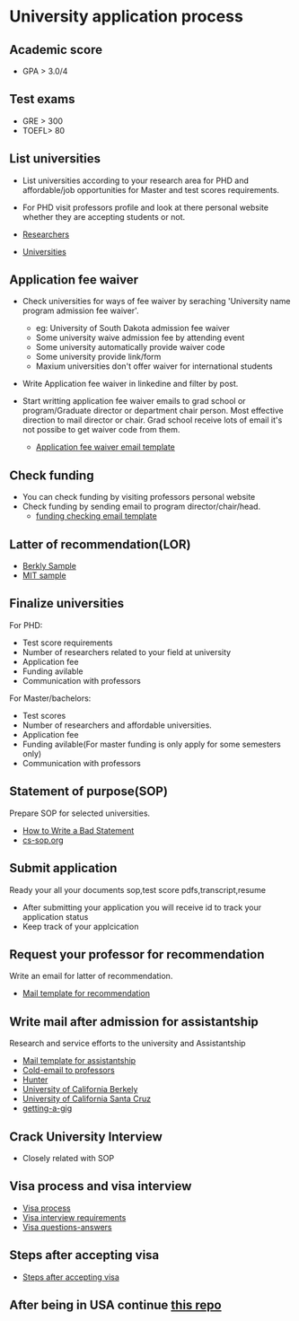 # University application process

## Academic score

* GPA > 3.0/4

## Test exams 

* GRE > 300
* TOEFL> 80


## List universities 

* List universities according to your research area for PHD and affordable/job opportunities for Master and test scores requirements.
* For PHD visit professors profile and look at there personal website whether they are accepting students or not.

* [Researchers](https://github.com/MadanBaduwal/university-application-process/blob/main/cv-researchers.md)
* [Universities](https://github.com/MadanBaduwal/university-application-process/blob/main/universities.md)


## Application fee waiver

* Check universities for ways of fee waiver by seraching 'University name program admission fee waiver'. 
    * eg: University of South Dakota admission fee waiver
    * Some university waive admission fee by attending event
    * Some university automatically provide waiver code
    * Some university provide link/form
    * Maxium universities don't offer waiver for international students

* Write Application fee waiver in linkedine and filter by post.
 

* Start writting application fee waiver emails to grad school or program/Graduate director or department chair person. Most effective direction to mail director or chair. Grad school receive lots of email it's not possibe to get waiver code from them.

    * [Application fee waiver email template](https://github.com/MadanBaduwal/university-application-process/blob/main/application-fee-waiver.md)




## Check funding 

* You can check funding by visiting professors personal website 
* Check funding by sending email to program director/chair/head.
   * [funding checking email template](https://github.com/MadanBaduwal/university-application-process/blob/main/funding-available-at-university.md)


## Latter of recommendation(LOR)

*  [Berkly Sample](https://gsi.berkeley.edu/media/sample-recommendation-letter.pdf)
*  [MIT sample](https://mitadmissions.org/apply/parents-educators/writingrecs/)

	
## Finalize universities

For PHD:
* Test score requirements
* Number of researchers related to your field at university
* Application fee
* Funding avilable
* Communication with professors

For Master/bachelors:
* Test scores
* Number of researchers and affordable universities.
* Application fee
* Funding avilable(For master funding is only apply for some semesters only)
* Communication with professors

## Statement of purpose(SOP)
Prepare SOP for selected universities.
*  [How to Write a Bad Statement](http://www.cs.cmu.edu/~pavlo/blog/2015/10/how-to-write-a-bad-statement-for-a-computer-science-phd-admissions-application.html?fbclid=IwAR0m9XcJ-8teKsEIvoLDZ4HbwfNOXEq-w8JBNvKVsbM5A2vMNSF1V4xCmGU)
*  [cs-sop.org](https://cs-sop.org/)

## Submit application
Ready your all your documents sop,test score pdfs,transcript,resume

- After submitting your application you will receive id to track your application status
- Keep track of your applcication 


## Request your professor for recommendation

Write an email for latter of recommendation.
 
*  [Mail template for recommendation](https://github.com/MadanBaduwal/university-application-process/blob/main/recommendation-email.md)


## Write mail after admission for assistantship
Research and service efforts to the university and Assistantship

*  [Mail template for assistantship](https://github.com/MadanBaduwal/university-application-process/blob/main/email-for-assistantship.md)
*  [Cold-email to professors](https://github.com/MadanBaduwal/university-application-process/blob/main/cold-email.md)
*  [Hunter](https://www.hunter.cuny.edu/ugresearch/repository/files/Approaching%20a%20Faculty%20Member.pdf)
*  [University of California Berkely](https://research.berkeley.edu/how-cold-email-professor)
*  [University of California Santa Cruz](https://ugr.ue.ucsc.edu/email)	
*  [getting-a-gig](https://github.com/cassidoo/getting-a-gig)


## Crack University Interview

- Closely related with SOP


## Visa process and visa interview

*  [Visa process](https://github.com/MadanBaduwal/people-in-computer-vision/blob/main/visa_processing.md)
*  [Visa interview requirements](https://github.com/MadanBaduwal/people-in-computer-vision/blob/main/visa-interview-requirments.md)
*  [Visa questions-answers](https://github.com/MadanBaduwal/people-in-computer-vision/blob/main/visa_interview_questions.md)

## Steps after accepting visa

*  [Steps after accepting visa](https://github.com/MadanBaduwal/university-application-process/blob/main/after-visa-accepted.md)

## After being in USA continue [this repo](https://github.com/MadanBaduwal/student-life-usa)
